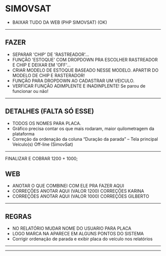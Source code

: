 # SIMOVSAT
- BAIXAR TUDO DA WEB (PHP SIMOVSAT) (OK)
---
## FAZER
- SEPARAR 'CHIP' DE 'RASTREADOR'...
- FUNÇÃO  'ESTOQUE' COM DROPDOWN PRA ESCOLHER RASTREADOR E CHIP E DEIXAR EM 'OFF'...
- CRIAR MODELO DE ESTOQUE BASEADO NESSE MODELO. APARTIR DO MODELO DE CHIP E RASTERADOR!
- FUNÇÃO PARA DROPDOWN AO CADASTRAR UM VEICULO.
- VERFICAR FUNÇÃO ADIMPLENTE E INADINPLENTE! Se parou de funcionar ou não!
---

## DETALHES (FALTA SÓ ESSE)
- TODOS OS NOMES PARA PLACA.
- Gráfico precisa contar os que mais rodaram, maior quilometragem da plataforma
- Correção da ordenação da coluna “Duração da parada” – Tela principal Veículo(s) Off-line (SimovSat)
---

FINALIZAR E COBRAR 1200 + 1000;






















## WEB
- ANOTAR O QUE COMBINEI COM ELE PRA FAZER AQUI
- CORREÇÕES ANOTAR AQUI (VALOR 1200) CORREÇÕES KARINA
- CORREÇÕES ANOTAR AQUI (VALOR 1000) CORREÇÕES GILBERTO
---

## REGRAS 
- NO RELATÓRIO MUDAR NOME DO USUARIO PARA PLACA
- LOGO MARCA NA APARECE EM ALGUNS PONTOS DO SISTEMA
- Corrigir ordenação de parada e exibir placa do veículo nos relatórios
---


<!-- 
Problema:
A coluna “Duração da parada” está sendo ordenada de forma incorreta porque está tratada como string (texto). Assim, valores como "126h 46min" ficam abaixo de "9h 3min", pois a ordenação compara os primeiros caracteres e não o tempo real em segundos.

⸻

✅ Regra para correção da ordenação
	1.	Converter os tempos exibidos na coluna “Duração da parada” para segundos totais, de forma invisível ao usuário, para que a ordenação seja feita corretamente.
	2.	Função JavaScript sugerida para conversão:
function parseTimeToSeconds(str) {
  const regex = /(?:(\d+)h)?\s*(?:(\d+)min)?\s*(?:(\d+)s)?/;
  const [, h = 0, m = 0, s = 0] = str.match(regex).map(Number);
  return (h * 3600) + (m * 60) + s;
}
3.	Aplicar essa função no sorting da tabela, seja por:
	•	DataTables.js com data-order oculto;
	•	Vue.js com computed ou sortMethod;
	•	Ou no backend, retornando já o tempo total em segundos no JSON da API como parada_em_segundos.

⸻

🧭 Exemplo de implementação simples no frontend:

Se estiver usando uma lib de tabela como Vue Table, AG Grid ou similar:
rows.sort((a, b) => parseTimeToSeconds(b.duracaoParada) - parseTimeToSeconds(a.duracaoParada));
🎯 Resultado esperado:
Ao aplicar essa regra, a coluna “Duração da parada” será corretamente ordenada do maior tempo para o menor, mesmo que visualmente continue aparecendo no formato "XXh YYmin ZZs". -->
---
